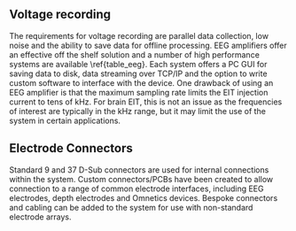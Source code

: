 ## Voltage recording
The requirements for voltage recording are parallel data collection, low noise and the ability to save data for offline processing. EEG amplifiers offer an effective off the shelf solution and a number of high performance systems are available \ref{table_eeg}. Each system offers a PC GUI for saving data to disk, data streaming over TCP/IP and the option to write custom software to interface with the device. One drawback of using an EEG amplifier is that the maximum sampling rate limits the EIT injection current to tens of kHz. For brain EIT, this is not an issue as the frequencies of interest are typically in the kHz range, but it may limit the use of the system in certain applications.

## Electrode Connectors

Standard 9 and 37 D-Sub connectors are used for internal connections within the system. Custom connectors/PCBs have been created to allow connection to a range of common electrode interfaces, including EEG electrodes, depth electrodes and Omnetics devices. Bespoke connectors and cabling can be added to the system for use with non-standard electrode arrays.




